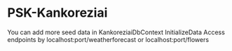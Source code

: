 # PSK-Kankoreziai

You can add more seed data in KankoreziaiDbContext InitializeData
Access endpoints by localhost:port/weatherforecast or localhost:port/flowers
